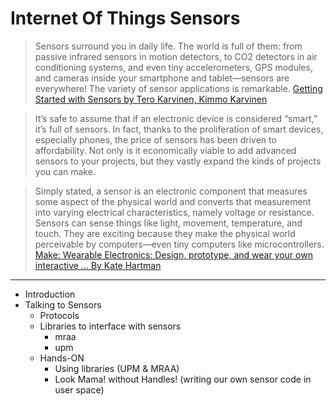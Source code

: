 # Internet Of Things Sensors

> Sensors surround you in daily life. The world is full of them: from passive infrared sensors in motion detectors, to CO2 detectors in air conditioning systems, and even tiny accelerometers, GPS modules, and cameras inside your smartphone and tablet—sensors are everywhere! The variety of sensor applications is remarkable. [Getting Started with Sensors by Tero Karvinen, Kimmo Karvinen](https://www.safaribooksonline.com/library/view/getting-started-with/9781449367077/)

> It’s safe to assume that if an electronic device is considered “smart,” it’s full of sensors. In fact, thanks to the proliferation of smart devices, especially phones, the price of sensors has been driven to affordability. Not only is it economically viable to add advanced sensors to your projects, but they vastly expand the kinds of projects you can make. 

> Simply stated, a sensor is an electronic component that measures some aspect of the physical world and converts that measurement into varying electrical characteristics, namely voltage or resistance. Sensors can sense things like light, movement, temperature, and touch. They are exciting because they make the physical world perceivable by computers—even tiny computers like microcontrollers. [Make: Wearable Electronics: Design, prototype, and wear your own interactive ...
By Kate Hartman]()

----------

* Introduction
* Talking to Sensors
  * Protocols
  * Libraries to interface with sensors
     * mraa
     * upm
  * Hands-ON
    * Using libraries (UPM & MRAA)
    * Look Mama! without Handles! (writing our own sensor code in user space)


